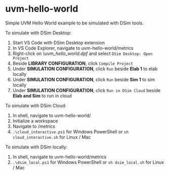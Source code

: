 # uvm-hello-world
Simple UVM Hello World example to be simulated with DSim tools.

To simulate with DSim Desktop:

1. Start VS Code with DSim Desktop extension
2. In VS Code Explorer, navigate to uvm-hello-world/metrics
3. Right-click on *\uvm_hello_world.dpf* and select `DSim Desktop: Open Project`
4. Beside **LIBRARY CONFIGURATION**, click `Compile Project`
5. Under **SIMULATION CONFIGURATION**, click `Run` beside **Elab 1** to elab locally
6. Under **SIMULATION CONFIGURATION**, click `Run` beside **Sim 1** to sim locally
7. Under **SIMULATION CONFIGURATION**, click `Run in DSim Cloud` beside **Elab and Sim** to run in cloud

To simulate with DSim Cloud:

1. In shell, navigate to uvm-hello-world/
2. Initialize a workspace
3. Navigate to /metrics
4. `.\cloud_interactive.ps1` for Windows PowerShell or `sh cloud_interactive.sh` for Linux / Mac

To simulate with DSim locally:

1. In shell, navigate to uvm-hello-world/metrics
2. `.\dsim_local.ps1` for Windows PowerShell or `sh dsim_local.sh` for Linux / Mac
